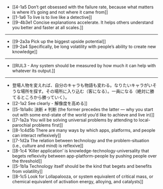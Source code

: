 - [[4-1a5 Don’t get obsessed with the failure rate, because what matters is where it’s going and not where it came from]]
- [[1-1a6 To live is to live like a detective]]
- [[9-4b3e1 Concise explanations accelerate. It helps others understand you better and faster at all scales.]]
---
- [[9-2a3a Pick up the biggest upside potential]]
- [[9-2a4 Specifically, be long volatility with people’s ability to create new knowledge]]
---
- [[RUL3 - Any system should be measured by how much it can help with whatever its output.]]
---
- 登場人物を変えれば、自分のキャラも物語も変わる。なりたいキャラがいそうな場所を探す。その場所に入り込む（客になる）。一員になる（絶対に勝てるところから勝っていく）。
- [[2-1a2 See clearly - 解像度を高める]]
- [[5-1b1a8c 決断 ≠ 判断 (the former precedes the latter — why you start out with some end-state of the world you’d like to achieve and live in)]]
- [[7-1a2a You will be solving universal problems by attending to local-parochial problems first]]
- [[8-1c4d5b There are many ways by which apps, platforms, and people can interact reflexively]]
- [[7-1d2a The relation between technology and the problem-situation (i.e., culture and mind) is reflexive]]
- [[8-1c4 ‘Killer application’ is knowledge-technology-universality that begets reflexivity between app-platform-people by pushing people over the threshold]]
- [[5-1b1a Technology itself should be the kind that begets and benefits from volatility]]
- [[8-1c5 Look for Lollapalooza, or system equivalent of critical mass, or chemical equivalent of activation energy, alloying, and catalysts]]
